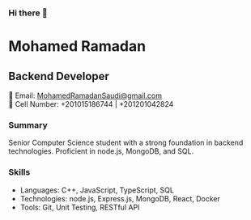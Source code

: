 ### Hi there 👋

<!--
**MohamedRamadanSaudi/MohamedRamadanSaudi** is a ✨ _special_ ✨ repository because its `README.md` (this file) appears on your GitHub profile.

Here are some ideas to get you started:

- 🔭 I’m currently working on ...
- 🌱 I’m currently learning ...
- 👯 I’m looking to collaborate on ...
- 🤔 I’m looking for help with ...
- 💬 Ask me about ...
- 📫 How to reach me: ...
- 😄 Pronouns: ...
- ⚡ Fun fact: ...
-->
# Mohamed Ramadan

## Backend Developer

📧 Email: MohamedRamadanSaudi@gmail.com  
📱 Cell Number: +201015186744 | +201201042824

### Summary
Senior Computer Science student with a strong foundation in backend technologies. Proficient in node.js, MongoDB, and SQL.

### Skills
- Languages: C++, JavaScript, TypeScript, SQL
- Technologies: node.js, Express.js, MongoDB, React, Docker
- Tools: Git, Unit Testing, RESTful API
